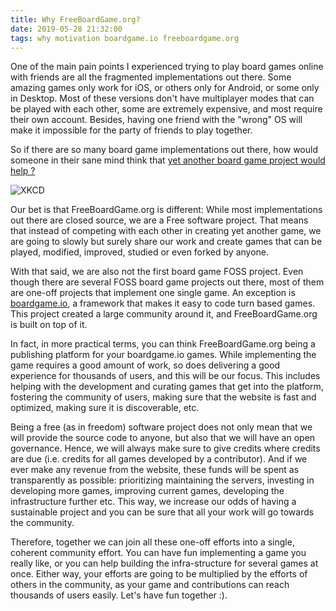 ```yaml
---
title: Why FreeBoardGame.org?
date: 2019-05-28 21:32:00
tags: why motivation boardgame.io freeboardgame.org
---
```


One of the main pain points I experienced trying to play board games online with friends are all the fragmented implementations out there. Some amazing games only work for iOS, or others only for Android, or some only in Desktop. Most of these versions don't have multiplayer modes that can be played with each other, some are extremely expensive, and most require their own account. Besides, having one friend with the "wrong" OS will make it impossible for the party of friends to play together.

So if there are so many board game implementations out there, how would someone in their sane mind think that [yet another board game project would help ?](https://xkcd.com/927/)

![XKCD](https://imgs.xkcd.com/comics/standards.png)

Our bet is that FreeBoardGame.org is different: While most implementations out there are closed source, we are a Free software project. That means that instead of competing with each other in creating yet another game, we are going to slowly but surely share our work and create games that can be played, modified, improved, studied or even forked by anyone.

With that said, we are also not the first board game FOSS project. Even though there are several FOSS board game projects out there, most of them are one-off projects that implement one single game. An exception is [boardgame.io](https://boardgame.io), a framework that makes it easy to code turn based games. This project created a large community around it, and FreeBoardGame.org is built on top of it.

In fact, in more practical terms, you can think FreeBoardGame.org being a publishing platform for your boardgame.io games. While implementing the game requires a good amount of work, so does delivering a good experience for thousands of users, and this will be our focus. This includes helping with the development and curating games that get into the platform, fostering the community of users, making sure that the website is fast and optimized, making sure it is discoverable, etc.

Being a free (as in freedom) software project does not only mean that we will provide the source code to anyone, but also that we will have an open governance. Hence, we will always make sure to give credits where credits are due (i.e. credits for all games developed by a contributor). And if we ever make any revenue from the website, these funds will be spent as transparently as possible: prioritizing maintaining the servers, investing in developing more games, improving current games, developing the infrastructure further etc. This way, we increase our odds of having a sustainable project and you can be sure that all your work will go towards the community.

Therefore, together we can join all these one-off efforts into a single, coherent community effort. You can have fun implementing a game you really like, or you can help building the infra-structure for several games at once. Either way, your efforts are going to be multiplied by the efforts of others in the community, as your game and contributions can reach thousands of users easily. Let's have fun together :).
